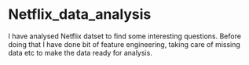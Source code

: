 # Netflix_data_analysis

I have analysed Netflix datset to find some interesting questions. Before doing that I have done bit of feature engineering, taking care of missing data etc to make the data ready for analysis.
